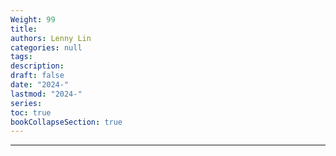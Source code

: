 ```yaml
---
Weight: 99
title: 
authors: Lenny Lin
categories: null
tags: 
description: 
draft: false
date: "2024-"
lastmod: "2024-"
series:
toc: true
bookCollapseSection: true
---
```



<!--more-->

---



